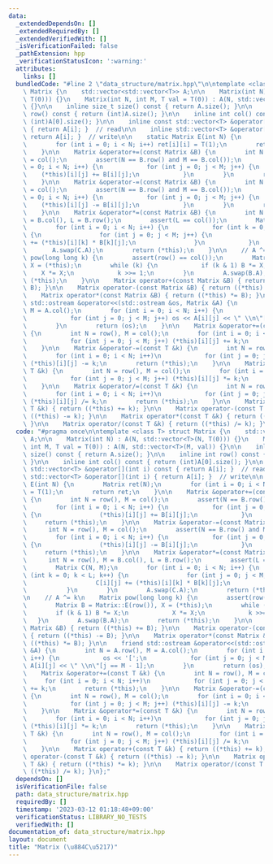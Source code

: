 ```yaml
---
data:
  _extendedDependsOn: []
  _extendedRequiredBy: []
  _extendedVerifiedWith: []
  _isVerificationFailed: false
  _pathExtension: hpp
  _verificationStatusIcon: ':warning:'
  attributes:
    links: []
  bundledCode: "#line 2 \"data_structure/matrix.hpp\"\n\ntemplate <class T> struct\
    \ Matrix {\n    std::vector<std::vector<T>> A;\n\n    Matrix(int N) : A(N, std::vector<T>(N,\
    \ T(0))) {}\n    Matrix(int N, int M, T val = T(0)) : A(N, std::vector<T>(M, val))\
    \ {}\n\n    inline size_t size() const { return A.size(); }\n\n    inline int\
    \ row() const { return (int)A.size(); }\n\n    inline int col() const { return\
    \ (int)A[0].size(); }\n\n    inline const std::vector<T> &operator[](int i) const\
    \ { return A[i]; }  // read\n\n    inline std::vector<T> &operator[](int i) {\
    \ return A[i]; }  // write\n\n    static Matrix E(int N) {\n        Matrix ret(N);\n\
    \        for (int i = 0; i < N; i++) ret[i][i] = T(1);\n        return ret;\n\
    \    }\n\n    Matrix &operator+=(const Matrix &B) {\n        int N = row(), M\
    \ = col();\n        assert(N == B.row() and M == B.col());\n        for (int i\
    \ = 0; i < N; i++) {\n            for (int j = 0; j < M; j++) {\n            \
    \    (*this)[i][j] += B[i][j];\n            }\n        }\n        return (*this);\n\
    \    }\n\n    Matrix &operator-=(const Matrix &B) {\n        int N = row(), M\
    \ = col();\n        assert(N == B.row() and M == B.col());\n        for (int i\
    \ = 0; i < N; i++) {\n            for (int j = 0; j < M; j++) {\n            \
    \    (*this)[i][j] -= B[i][j];\n            }\n        }\n        return (*this);\n\
    \    }\n\n    Matrix &operator*=(const Matrix &B) {\n        int N = row(), M\
    \ = B.col(), L = B.row();\n        assert(L == col());\n        Matrix C(N, M);\n\
    \        for (int i = 0; i < N; i++) {\n            for (int k = 0; k < L; k++)\
    \ {\n                for (int j = 0; j < M; j++) {\n                    C[i][j]\
    \ += (*this)[i][k] * B[k][j];\n                }\n            }\n        }\n \
    \       A.swap(C.A);\n        return (*this);\n    }\n\n    // A ^= k\n    Matrix\
    \ pow(long long k) {\n        assert(row() == col());\n        Matrix B = Matrix::E(row()),\
    \ X = (*this);\n        while (k) {\n            if (k & 1) B *= X;\n        \
    \    X *= X;\n            k >>= 1;\n        }\n        A.swap(B.A);\n        return\
    \ (*this);\n    }\n\n    Matrix operator+(const Matrix &B) { return ((*this) +=\
    \ B); }\n\n    Matrix operator-(const Matrix &B) { return ((*this) -= B); }\n\n\
    \    Matrix operator*(const Matrix &B) { return ((*this) *= B); }\n\n    friend\
    \ std::ostream &operator<<(std::ostream &os, Matrix &A) {\n        int N = A.row(),\
    \ M = A.col();\n        for (int i = 0; i < N; i++) {\n            os << '[';\n\
    \            for (int j = 0; j < M; j++) os << A[i][j] << \" \\n\"[j == M - 1];\n\
    \        }\n        return (os);\n    }\n\n    Matrix &operator+=(const T &k)\
    \ {\n        int N = row(), M = col();\n        for (int i = 0; i < N; i++)\n\
    \            for (int j = 0; j < M; j++) (*this)[i][j] += k;\n        return (*this);\n\
    \    }\n\n    Matrix &operator-=(const T &k) {\n        int N = row(), M = col();\n\
    \        for (int i = 0; i < N; i++)\n            for (int j = 0; j < M; j++)\
    \ (*this)[i][j] -= k;\n        return (*this);\n    }\n\n    Matrix &operator*=(const\
    \ T &k) {\n        int N = row(), M = col();\n        for (int i = 0; i < N; i++)\n\
    \            for (int j = 0; j < M; j++) (*this)[i][j] *= k;\n        return (*this);\n\
    \    }\n\n    Matrix &operator/=(const T &k) {\n        int N = row(), M = col();\n\
    \        for (int i = 0; i < N; i++)\n            for (int j = 0; j < M; j++)\
    \ (*this)[i][j] /= k;\n        return (*this);\n    }\n\n    Matrix operator+(const\
    \ T &k) { return ((*this) += k); }\n\n    Matrix operator-(const T &k) { return\
    \ ((*this) -= k); }\n\n    Matrix operator*(const T &k) { return ((*this) *= k);\
    \ }\n\n    Matrix operator/(const T &k) { return ((*this) /= k); }\n};\n"
  code: "#pragma once\n\ntemplate <class T> struct Matrix {\n    std::vector<std::vector<T>>\
    \ A;\n\n    Matrix(int N) : A(N, std::vector<T>(N, T(0))) {}\n    Matrix(int N,\
    \ int M, T val = T(0)) : A(N, std::vector<T>(M, val)) {}\n\n    inline size_t\
    \ size() const { return A.size(); }\n\n    inline int row() const { return (int)A.size();\
    \ }\n\n    inline int col() const { return (int)A[0].size(); }\n\n    inline const\
    \ std::vector<T> &operator[](int i) const { return A[i]; }  // read\n\n    inline\
    \ std::vector<T> &operator[](int i) { return A[i]; }  // write\n\n    static Matrix\
    \ E(int N) {\n        Matrix ret(N);\n        for (int i = 0; i < N; i++) ret[i][i]\
    \ = T(1);\n        return ret;\n    }\n\n    Matrix &operator+=(const Matrix &B)\
    \ {\n        int N = row(), M = col();\n        assert(N == B.row() and M == B.col());\n\
    \        for (int i = 0; i < N; i++) {\n            for (int j = 0; j < M; j++)\
    \ {\n                (*this)[i][j] += B[i][j];\n            }\n        }\n   \
    \     return (*this);\n    }\n\n    Matrix &operator-=(const Matrix &B) {\n  \
    \      int N = row(), M = col();\n        assert(N == B.row() and M == B.col());\n\
    \        for (int i = 0; i < N; i++) {\n            for (int j = 0; j < M; j++)\
    \ {\n                (*this)[i][j] -= B[i][j];\n            }\n        }\n   \
    \     return (*this);\n    }\n\n    Matrix &operator*=(const Matrix &B) {\n  \
    \      int N = row(), M = B.col(), L = B.row();\n        assert(L == col());\n\
    \        Matrix C(N, M);\n        for (int i = 0; i < N; i++) {\n            for\
    \ (int k = 0; k < L; k++) {\n                for (int j = 0; j < M; j++) {\n \
    \                   C[i][j] += (*this)[i][k] * B[k][j];\n                }\n \
    \           }\n        }\n        A.swap(C.A);\n        return (*this);\n    }\n\
    \n    // A ^= k\n    Matrix pow(long long k) {\n        assert(row() == col());\n\
    \        Matrix B = Matrix::E(row()), X = (*this);\n        while (k) {\n    \
    \        if (k & 1) B *= X;\n            X *= X;\n            k >>= 1;\n     \
    \   }\n        A.swap(B.A);\n        return (*this);\n    }\n\n    Matrix operator+(const\
    \ Matrix &B) { return ((*this) += B); }\n\n    Matrix operator-(const Matrix &B)\
    \ { return ((*this) -= B); }\n\n    Matrix operator*(const Matrix &B) { return\
    \ ((*this) *= B); }\n\n    friend std::ostream &operator<<(std::ostream &os, Matrix\
    \ &A) {\n        int N = A.row(), M = A.col();\n        for (int i = 0; i < N;\
    \ i++) {\n            os << '[';\n            for (int j = 0; j < M; j++) os <<\
    \ A[i][j] << \" \\n\"[j == M - 1];\n        }\n        return (os);\n    }\n\n\
    \    Matrix &operator+=(const T &k) {\n        int N = row(), M = col();\n   \
    \     for (int i = 0; i < N; i++)\n            for (int j = 0; j < M; j++) (*this)[i][j]\
    \ += k;\n        return (*this);\n    }\n\n    Matrix &operator-=(const T &k)\
    \ {\n        int N = row(), M = col();\n        for (int i = 0; i < N; i++)\n\
    \            for (int j = 0; j < M; j++) (*this)[i][j] -= k;\n        return (*this);\n\
    \    }\n\n    Matrix &operator*=(const T &k) {\n        int N = row(), M = col();\n\
    \        for (int i = 0; i < N; i++)\n            for (int j = 0; j < M; j++)\
    \ (*this)[i][j] *= k;\n        return (*this);\n    }\n\n    Matrix &operator/=(const\
    \ T &k) {\n        int N = row(), M = col();\n        for (int i = 0; i < N; i++)\n\
    \            for (int j = 0; j < M; j++) (*this)[i][j] /= k;\n        return (*this);\n\
    \    }\n\n    Matrix operator+(const T &k) { return ((*this) += k); }\n\n    Matrix\
    \ operator-(const T &k) { return ((*this) -= k); }\n\n    Matrix operator*(const\
    \ T &k) { return ((*this) *= k); }\n\n    Matrix operator/(const T &k) { return\
    \ ((*this) /= k); }\n};"
  dependsOn: []
  isVerificationFile: false
  path: data_structure/matrix.hpp
  requiredBy: []
  timestamp: '2023-03-12 01:18:48+09:00'
  verificationStatus: LIBRARY_NO_TESTS
  verifiedWith: []
documentation_of: data_structure/matrix.hpp
layout: document
title: "Matrix (\u884C\u5217)"
---
```

